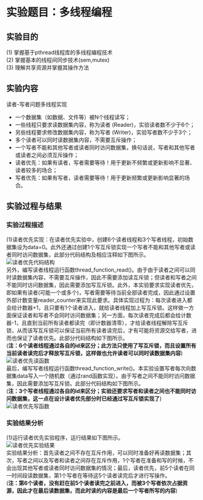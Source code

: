 # 实验题目：多线程编程
## 实验目的
(1) 掌握基于pthread线程库的多线程编程技术  
(2) 掌握基本的线程间同步技术(sem,mutex)  
(3) 理解共享资源并掌握其操作方法  
## 实验内容
读者-写者问题多线程实现  
*  一个数据集（如数据、文件等）被N个线程读写；  
*  一些线程只要求读数据集内容，称为读者 (Reader)，实验读者数不少于6个；  
*  另些线程要求修改数据集内容，称为写者 (Writer)，实验写者数不少于3个；  
*  多个读者可以同时读数据集内容，不需要互斥操作；  
*  一个写者不能和其他写者或读者同时访问数据集，换句话说，写者和其他写者或读者之间必须互斥操作；
*  读者优先：如果有读者，写者需要等待！用于更新不频繁或更新影响不显著、读者较多的场合；
*  写者优先：如果有写者，读者需要等待！用于更新频繁或更新影响显著的场合。
## 实验过程与结果
### 实验过程描述
(1)读者优先实现：在读者优先实验中，创建6个读者线程和3个写者线程，初始数据集设为data=0。此外还通过创建1个写互斥锁实现一个写者不能和其他写者或读者同时访问数据集，此部分代码结构及相应注释如下图所示。  
![读者优先代码结构](https://github.com/HaloTrouvaille/Embedded-Software-Group-12/blob/master/第三次作业及源码/图片/读者优先结构.png)  
另外，编写读者线程运行函数thread_function_read()。由于由于读者之间可以同时读数据集内容，不需要互斥操作，因此不需要添加读互斥锁；但读者和写者之间不能同时访问数据集，因此需要添加写互斥锁。此外，本实验要求实现读者优先，即如果有读者(可能一个或多个)，写者需要等待当前全部读者完成，因此通过设置外部计数变量reader_counter来实现此要求。具体实现过程为：每次读者进入都会给计数器+1，且只要有1个读者进入，就给读者线程加上写互斥锁。这样做一方面保证读者和写者不会同时访问数据集；另一方面，每次读者完成后都会给计数器-1，且直到当前所有读者都读完（即计数器清零），才给读者线程解除写互斥锁，从而该写互斥锁可以保证当前所有读者读完后，才有可能将资源交给写者，进而也保证了读者优先。此部分代码结构如下图所示。  
(**注：6个读者线程通过各自的id来区分；此方法只使用了写互斥锁，而且设置所有当前读者读完后才释放写互斥锁，这样做也允许读者可以同时读数据集内容**)   
![读者优先读函数](https://github.com/HaloTrouvaille/Embedded-Software-Group-12/blob/master/第三次作业及源码/图片/读者优先读函数.png)  
最后，编写写者线程运行函数thread_function_write()。本实验设置写者每次向数据集data写入一个随机数（通过rand函数实现）。由于写者之间不能同时访问数据集，因此需要添加写互斥锁。此部分代码结构如下图所示。  
(**注：3个写者线程通过各自的id来区分；实验还要求写者和读者之间也不能同时访问数据集，这一点在设计读者优先部分时已经通过写互斥锁实现了**)  
![读者优先写函数](https://github.com/HaloTrouvaille/Embedded-Software-Group-12/blob/master/第三次作业及源码/图片/读者优先写函数.png)  

### 实验结果分析
(1)运行读者优先实验程序，运行结果如下图所示。  
![读者优先实验结果](https://github.com/HaloTrouvaille/Embedded-Software-Group-12/blob/master/第三次作业及源码/图片/读者优先实验结果.png)  
实验结果分析：首先读者之间不存在互斥作用，可以同时准备好再读数据集；其次，写者之间以及写者和读者之间存在互斥作用，1个写者在准备和写的时候，不会出现其他写者或读者同时访问数据集的情况；最后，读者优先，前5个读者在同一时间段读数据集，第1个写者在等待这5个读者读完后才进行写操作。  
(**注：第6个读者，没有赶在前5个读者读完之前进入，而被3个写者依次占据资源，因此才在最后读数据集，而此时读的内容是最后一个写者所写的内容**)



